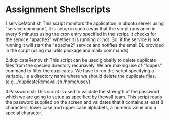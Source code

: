 # Assignment Shellscripts
1.serviceMonit.sh This script monitors the application in ubuntu server using "service command", it is setup in such a way that the script runs once in every 5 minutes using the cron entry specified in the script. It checks for the service "apache2" whether it is running or not. So, if the service is not running it will start the "apache2" service and notifies the email DL provided in the script (using mailutils package and mailx commands)

2.duplicateRemov.sh This script can be used globally to delete duplicate files from the specied directory recursively. We are making use of "fdupes" command to filter the duplicates. We have to run the script specifying a variable, i.e a directory name where we should delete the duplicate files. (e.g, ./duplicateRemoval.sh /home/user/)

3.Password.sh This script is used to validate the strength of the password which we are going to setup as specified by firewall team. This script reads the password supplied on the screen and validates that it contains at least 8 characters, lower case and upper case alphabets, a numeric value and a special character.
